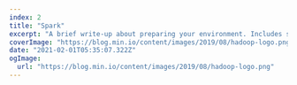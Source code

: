 ```yaml
---
index: 2
title: "Spark"
excerpt: "A brief write-up about preparing your environment. Includes setting up elasticsearch in your local/remote linux based environment. Also need kibana as it has UI for interacting with elasticsearch"
coverImage: "https://blog.min.io/content/images/2019/08/hadoop-logo.png"
date: "2021-02-01T05:35:07.322Z"
ogImage:
  url: "https://blog.min.io/content/images/2019/08/hadoop-logo.png"
---
```


